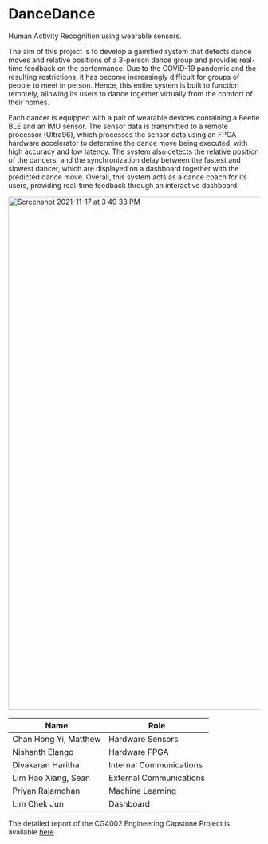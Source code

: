 # DanceDance
Human Activity Recognition using wearable sensors. 

The aim of this project is to develop a gamified system that detects dance moves and relative positions of a 3-person dance group and provides real-time feedback on the performance. 
Due to the COVID-19 pandemic and the resulting restrictions, it has become increasingly difficult for groups of people to meet in person. Hence, this entire system is built to function remotely, allowing its users to dance together virtually from the comfort of their homes. 

Each dancer is equipped with a pair of wearable devices containing a Beetle BLE and an IMU sensor. The sensor data is transmitted to a remote processor (Ultra96), which processes the sensor data using an FPGA hardware accelerator to determine the dance move being executed, 
with high accuracy and low latency. The system also detects the relative position of the dancers, and the synchronization delay between the fastest and slowest dancer, which are displayed on a dashboard together with the predicted dance move. 
Overall, this system acts as a dance coach for its users, providing real-time feedback through an interactive dashboard. 

<img width="1031" alt="Screenshot 2021-11-17 at 3 49 33 PM" src="https://user-images.githubusercontent.com/42378151/142158019-9c5e3e12-b5ed-448e-82dc-67d0693fb9fa.png">

| Name | Role |
| --- | --- |
| Chan Hong Yi, Matthew | Hardware Sensors |
| Nishanth Elango | Hardware FPGA |
| Divakaran Haritha | Internal Communications |
| Lim Hao Xiang, Sean | External Communications|
| Priyan Rajamohan | Machine Learning |
| Lim Chek Jun | Dashboard |

The detailed report of the CG4002 Engineering Capstone Project is available [here](https://github.com/CG4002-ComputerEngineering-Capstone/DanceDance/blob/main/Report/Final%20Capstone%20Report%20-%20Group%2012.pdf)
